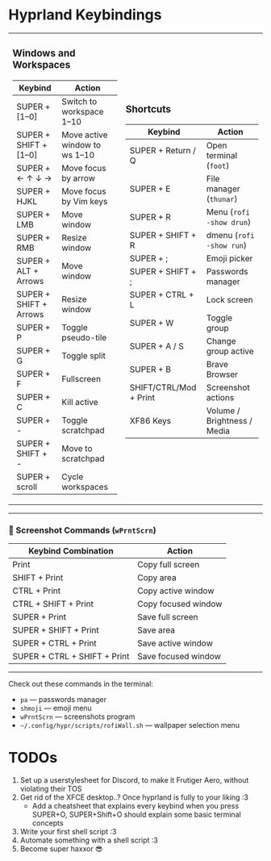 # Hyprland Keybindings

<table>
<tr>
<td>

### Windows and Workspaces

| Keybind               | Action                         |
|-----------------------|--------------------------------|
| SUPER + [1–0]         | Switch to workspace 1–10       |
| SUPER + SHIFT + [1–0] | Move active window to ws 1–10  |
| SUPER + ← ↑ ↓ →       | Move focus by arrow            |
| SUPER + HJKL          | Move focus by Vim keys         |
| SUPER + LMB           | Move window                    |
| SUPER + RMB           | Resize window                  |
| SUPER + ALT + Arrows  | Move window                    |
| SUPER + SHIFT + Arrows| Resize window                  |
| SUPER + P             | Toggle pseudo-tile             |
| SUPER + G             | Toggle split                   |
| SUPER + F             | Fullscreen                     |
| SUPER + C             | Kill active                    |
| SUPER + -             | Toggle scratchpad              |
| SUPER + SHIFT + -     | Move to scratchpad             |
| SUPER + scroll        | Cycle workspaces               |

</td>
<td>

### Shortcuts

| Keybind                  | Action                        |
|--------------------------|-------------------------------|
| SUPER + Return / Q       | Open terminal (`foot`)        |
| SUPER + E                | File manager (`thunar`)       |
| SUPER + R                | Menu (`rofi -show drun`)      |
| SUPER + SHIFT + R        | dmenu (`rofi -show run`)      |
| SUPER + ;                | Emoji picker                  |
| SUPER + SHIFT + ;        | Passwords manager             |
| SUPER + CTRL + L         | Lock screen                   |
| SUPER + W                | Toggle group                  |
| SUPER + A / S            | Change group active           |
| SUPER + B                | Brave Browser                 |
| SHIFT/CTRL/Mod + Print   | Screenshot actions            |
| XF86 Keys                | Volume / Brightness / Media   |

</td>
</tr>
</table>

---

### 📸 Screenshot Commands (`wPrntScrn`)

| Keybind Combination          | Action                   |
|------------------------------|--------------------------|
| Print                        | Copy full screen         |
| SHIFT + Print                | Copy area                |
| CTRL + Print                 | Copy active window       |
| CTRL + SHIFT + Print         | Copy focused window      |
| SUPER + Print                | Save full screen         |
| SUPER + SHIFT + Print        | Save area                |
| SUPER + CTRL + Print         | Save active window       |
| SUPER + CTRL + SHIFT + Print | Save focused window     |

---

Check out these commands in the terminal:  
- `pa` — passwords manager  
- `shmoji` — emoji menu  
- `wPrntScrn` — screenshots program  
- `~/.config/hypr/scripts/rofiWall.sh` — wallpaper selection menu  

# TODOs
1. Set up a userstylesheet for Discord, to make it Frutiger Aero, without violating their TOS
2. Get rid of the XFCE desktop..? Once hyprland is fully to your liking :3
   - Add a cheatsheet that explains every keybind when you press SUPER+O, SUPER+Shift+O should explain some basic terminal concepts
4. Write your first shell script :3
5. Automate something with a shell script :3
6. Become super haxxor 😎
